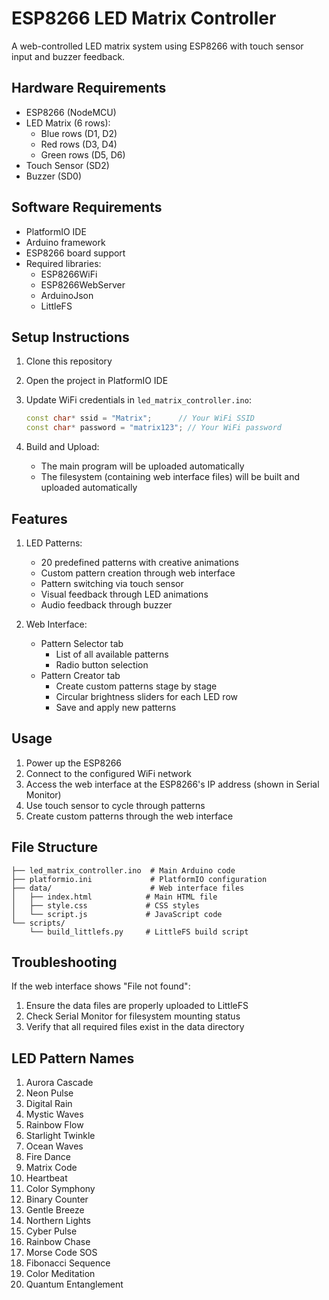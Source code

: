 # ESP8266 LED Matrix Controller

A web-controlled LED matrix system using ESP8266 with touch sensor input and buzzer feedback.

## Hardware Requirements

- ESP8266 (NodeMCU)
- LED Matrix (6 rows):
  - Blue rows (D1, D2)
  - Red rows (D3, D4)
  - Green rows (D5, D6)
- Touch Sensor (SD2)
- Buzzer (SD0)

## Software Requirements

- PlatformIO IDE
- Arduino framework
- ESP8266 board support
- Required libraries:
  - ESP8266WiFi
  - ESP8266WebServer
  - ArduinoJson
  - LittleFS

## Setup Instructions

1. Clone this repository
2. Open the project in PlatformIO IDE
3. Update WiFi credentials in `led_matrix_controller.ino`:
   ```cpp
   const char* ssid = "Matrix";      // Your WiFi SSID
   const char* password = "matrix123"; // Your WiFi password
   ```

4. Build and Upload:
   - The main program will be uploaded automatically
   - The filesystem (containing web interface files) will be built and uploaded automatically

## Features

1. LED Patterns:
   - 20 predefined patterns with creative animations
   - Custom pattern creation through web interface
   - Pattern switching via touch sensor
   - Visual feedback through LED animations
   - Audio feedback through buzzer

2. Web Interface:
   - Pattern Selector tab
     - List of all available patterns
     - Radio button selection
   - Pattern Creator tab
     - Create custom patterns stage by stage
     - Circular brightness sliders for each LED row
     - Save and apply new patterns

## Usage

1. Power up the ESP8266
2. Connect to the configured WiFi network
3. Access the web interface at the ESP8266's IP address (shown in Serial Monitor)
4. Use touch sensor to cycle through patterns
5. Create custom patterns through the web interface

## File Structure

```
├── led_matrix_controller.ino  # Main Arduino code
├── platformio.ini             # PlatformIO configuration
├── data/                      # Web interface files
│   ├── index.html            # Main HTML file
│   ├── style.css             # CSS styles
│   └── script.js             # JavaScript code
└── scripts/
    └── build_littlefs.py     # LittleFS build script
```

## Troubleshooting

If the web interface shows "File not found":
1. Ensure the data files are properly uploaded to LittleFS
2. Check Serial Monitor for filesystem mounting status
3. Verify that all required files exist in the data directory

## LED Pattern Names

1. Aurora Cascade
2. Neon Pulse
3. Digital Rain
4. Mystic Waves
5. Rainbow Flow
6. Starlight Twinkle
7. Ocean Waves
8. Fire Dance
9. Matrix Code
10. Heartbeat
11. Color Symphony
12. Binary Counter
13. Gentle Breeze
14. Northern Lights
15. Cyber Pulse
16. Rainbow Chase
17. Morse Code SOS
18. Fibonacci Sequence
19. Color Meditation
20. Quantum Entanglement
